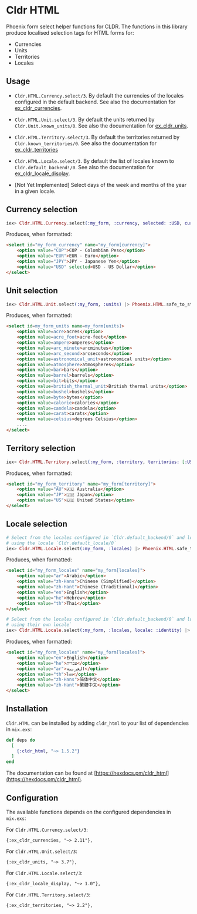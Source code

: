 # Cldr HTML

Phoenix form select helper functions for CLDR. The functions in this library produce localised selection tags for HTML forms for:

* Currencies
* Units
* Territories
* Locales

## Usage

* `Cldr.HTML.Currency.select/3`. By default the currencies of the locales configured in the default backend. See also the documentation for [ex_cldr_currencies](https://hexdocs.pm/ex_cldr_currencies).

* `Cldr.HTML.Unit.select/3`. By default the units returned by `Cldr.Unit.known_units/0`. See also the documentation for [ex_cldr_units](https://hexdocs.pm/ex_cldr_units).

* `Cldr.HTML.Territory.select/3`. By default the territories returned by `Cldr.known_territories/0`. See also the documentation for [ex_cldr_territories](https://hexdocs.pm/ex_cldr_territories)

* `Cldr.HTML.Locale.select/3`. By default the list of locales known to `Cldr.default_backend!/0`. See also the documentation for [ex_cldr_locale_display](https://hexdocs.pm/ex_cldr_locale_display).

* [Not Yet Implemented] Select days of the week and months of the year in a given locale.

## Currency selection

```elixir
iex> Cldr.HTML.Currency.select(:my_form, :currency, selected: :USD, currencies: ~w(usd eur jpy cop)) |> Phoenix.HTML.safe_to_string()
```
Produces, when formatted:
```html
<select id="my_form_currency" name="my_form[currency]">
	<option value="COP">COP - Colombian Peso</option>
	<option value="EUR">EUR - Euro</option>
	<option value="JPY">JPY - Japanese Yen</option>
	<option value="USD" selected>USD - US Dollar</option>
</select>
```

## Unit selection

```elixir
iex> Cldr.HTML.Unit.select(:my_form, :units) |> Phoenix.HTML.safe_to_string()
```
Produces, when formatted:
```html
<select id=my_form_units name=my_form[units]>
	<option value=acre>acres</option>
	<option value=acre_foot>acre-feet</option>
	<option value=ampere>amperes</option>
	<option value=arc_minute>arcminutes</option>
	<option value=arc_second>arcseconds</option>
	<option value=astronomical_unit>astronomical units</option>
	<option value=atmosphere>atmospheres</option>
	<option value=bar>bars</option>
	<option value=barrel>barrels</option>
	<option value=bit>bits</option>
	<option value=british_thermal_unit>British thermal units</option>
	<option value=bushel>bushels</option>
	<option value=byte>bytes</option>
	<option value=calorie>calories</option>
	<option value=candela>candela</option>
	<option value=carat>carats</option>
	<option value=celsius>degrees Celsius</option>
    ....
</select>
```

## Territory selection

```elixir
iex> Cldr.HTML.Territory.select(:my_form, :territory, territories: [:US, :AU, :JP]) |> Phoenix.HTML.safe_to_string()
```
Produces, when formatted:
```html
<select id="my_form_territory" name="my_form[territory]">
	<option value="AU">🇦🇺 Australia</option>
	<option value="JP">🇯🇵 Japan</option>
	<option value="US">🇺🇸 United States</option>
</select>
```
## Locale selection

```elixir
# Select from the locales configured in `Cldr.default_backend/0` and localize them
# using the locale `Cldr.default_locale/0`
iex> Cldr.HTML.Locale.select(:my_form, :locales) |> Phoenix.HTML.safe_to_string()
```
Produces, when formatted:
```html
<select id="my_form_locales" name="my_form[locales]">
	<option value="ar">Arabic</option>
	<option value="zh-Hans">Chinese (Simplified)</option>
	<option value="zh-Hant">Chinese (Traditional)</option>
	<option value="en">English</option>
	<option value="he">Hebrew</option>
	<option value="th">Thai</option>
</select>
```

```elixir
# Select from the locales configured in `Cldr.default_backend/0` and localize them
# using their own locale`
iex> Cldr.HTML.Locale.select(:my_form, :locales, locale: :identity) |> Phoenix.HTML.safe_to_string()
```
Produces, when formatted:
```html
<select id="my_form_locales" name="my_form[locales]">
	<option value="en">English</option>
	<option value="he">עברית</option>
	<option value="ar">العربية</option>
	<option value="th">ไทย</option>
	<option value="zh-Hans">简体中文</option>
	<option value="zh-Hant">繁體中文</option>
</select>
```

## Installation

`Cldr.HTML` can be installed by adding `cldr_html` to your list of dependencies in `mix.exs`:

```elixir
def deps do
  [
    {:cldr_html, "~> 1.5.2"}
  ]
end
```
The documentation can be found at [https://hexdocs.pm/cldr_html](https://hexdocs.pm/cldr_html).

## Configuration

The available functions depends on the configured dependencies in `mix.exs`:

For `Cldr.HTML.Currency.select/3`:

    {:ex_cldr_currencies, "~> 2.11"},

For `Cldr.HTML.Unit.select/3`:

    {:ex_cldr_units, "~> 3.7"},

For `Cldr.HTML.Locale.select/3`:

    {:ex_cldr_locale_display, "~> 1.0"},

For `Cldr.HTML.Territory.select/3`:

    {:ex_cldr_territories, "~> 2.2"},
